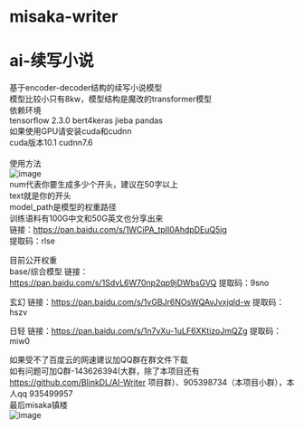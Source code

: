 # misaka-writer<br>
# ai-续写小说<br>

基于encoder-decoder结构的续写小说模型<br>
模型比较小只有8kw，模型结构是魔改的transformer模型<br>
依赖环境<br>
tensorflow 2.3.0 bert4keras jieba pandas<br>
如果使用GPU请安装cuda和cudnn<br>
cuda版本10.1 cudnn7.6<br>
<br>
使用方法<br>
![image](https://user-images.githubusercontent.com/62837036/169949572-b64ac754-e590-4cd3-bee5-08a597fa60b8.png)<br>
num代表你要生成多少个开头，建议在50字以上<br>
text就是你的开头<br>
model_path是模型的权重路径<br>
训练语料有100G中文和50G英文也分享出来  
链接：https://pan.baidu.com/s/1WCiPA_tplI0AhdpDEuQ5ig  
提取码：rlse  

目前公开权重<br>
base/综合模型
链接：https://pan.baidu.com/s/1SdvL6W70np2qp9jDWbsGVQ
提取码：9sno<br>

玄幻
链接：https://pan.baidu.com/s/1vGBJr6NOsWQAvJvxjqld-w 
提取码：hszv

日轻
链接：https://pan.baidu.com/s/1n7vXu-1uLF6XKtizoJmQZg 
提取码：miw0

如果受不了百度云的网速建议加QQ群在群文件下载
<br>
如有问题可加Q群-143626394(大群，除了本项目还有 https://github.com/BlinkDL/AI-Writer 项目群）、905398734（本项目小群），本人qq 935499957<br>
最后misaka镇楼<br>
![image](https://user-images.githubusercontent.com/62837036/170024801-1d10d8c5-266f-4ade-894c-67f30069f94f.png)
